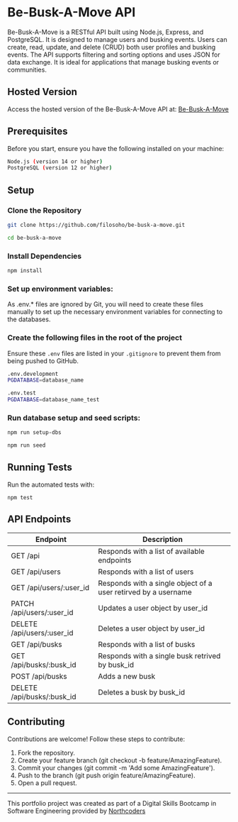 # Be-Busk-A-Move API

Be-Busk-A-Move is a RESTful API built using Node.js, Express, and PostgreSQL. It is designed to manage users and busking events. Users can create, read, update, and delete (CRUD) both user profiles and busking events. The API supports filtering and sorting options and uses JSON for data exchange. It is ideal for applications that manage busking events or communities.

## Hosted Version

Access the hosted version of the Be-Busk-A-Move API at: [Be-Busk-A-Move](https://be-busk-a-move.onrender.com/api)

## Prerequisites

Before you start, ensure you have the following installed on your machine:

```bash
Node.js (version 14 or higher)
PostgreSQL (version 12 or higher)
```

## Setup

### Clone the Repository

```bash
git clone https://github.com/filosoho/be-busk-a-move.git
```

```bash
cd be-busk-a-move
```

### Install Dependencies

```bash
npm install
```

### Set up environment variables:

As .env.\* files are ignored by Git, you will need to create these files manually to set up the necessary environment variables for connecting to the databases.

### Create the following files in the root of the project

Ensure these `.env` files are listed in your `.gitignore` to prevent them from being pushed to GitHub.

```bash
.env.development
PGDATABASE=database_name
```

```bash
.env.test
PGDATABASE=database_name_test
```

### Run database setup and seed scripts:

```bash
npm run setup-dbs
```

```bash
npm run seed
```

## Running Tests

Run the automated tests with:

```
npm test
```

## API Endpoints

| Endpoint                   | Description                                                    |
| -------------------------- | -------------------------------------------------------------- |
| GET /api                   | Responds with a list of available endpoints                    |
| GET /api/users             | Responds with a list of users                                  |
| GET /api/users/:user_id    | Responds with a single object of a user retirved by a username |
| PATCH /api/users/:user_id  | Updates a user object by user_id                               |
| DELETE /api/users/:user_id | Deletes a user object by user_id                               |
| GET /api/busks             | Responds with a list of busks                                  |
| GET /api/busks/:busk_id    | Responds with a single busk retrived by busk_id                |
| POST /api/busks            | Adds a new busk                                                |
| DELETE /api/busks/:busk_id | Deletes a busk by busk_id                                      |

## Contributing

Contributions are welcome! Follow these steps to contribute:

1. Fork the repository.
2. Create your feature branch (git checkout -b feature/AmazingFeature).
3. Commit your changes (git commit -m 'Add some AmazingFeature').
4. Push to the branch (git push origin feature/AmazingFeature).
5. Open a pull request.

---

This portfolio project was created as part of a Digital Skills Bootcamp in Software Engineering provided by [Northcoders](https://northcoders.com/)
